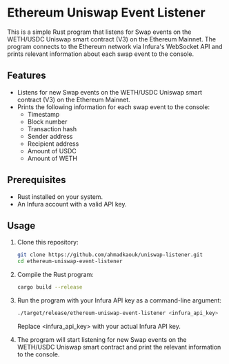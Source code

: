 # Ethereum Uniswap Event Listener

This is a simple Rust program that listens for Swap events on the WETH/USDC Uniswap smart contract (V3) on the Ethereum Mainnet. The program connects to the Ethereum network via Infura's WebSocket API and prints relevant information about each swap event to the console.

## Features

- Listens for new Swap events on the WETH/USDC Uniswap smart contract (V3) on the Ethereum Mainnet.
- Prints the following information for each swap event to the console:
  - Timestamp
  - Block number
  - Transaction hash
  - Sender address
  - Recipient address
  - Amount of USDC
  - Amount of WETH

## Prerequisites

- Rust installed on your system.
- An Infura account with a valid API key.

## Usage

1. Clone this repository:

    ```sh
    git clone https://github.com/ahmadkaouk/uniswap-listener.git
    cd ethereum-uniswap-event-listener
    ```

2. Compile the Rust program:

    ```sh
    cargo build --release
    ```

3. Run the program with your Infura API key as a command-line argument:

    ```sh
    ./target/release/ethereum-uniswap-event-listener <infura_api_key>
    ```

    Replace <infura_api_key> with your actual Infura API key.

4. The program will start listening for new Swap events on the WETH/USDC Uniswap smart contract and print the relevant information to the console.
